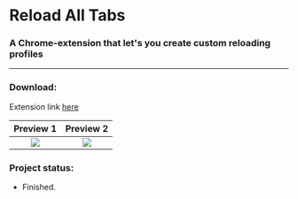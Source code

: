 # Reload All Tabs

### A Chrome-extension that let's you create custom reloading profiles

---

### Download:

Extension link [here](https://chrome.google.com/webstore/detail/reload-all-tabs/icncdnmkpbfelimpahkncfjdkdhgammm)

Preview 1                  |  Preview 2                |
:-------------------------:|:-------------------------:|
![](img/1.jpg)          |  ![](img/2.jpg)        |

### Project status:
- Finished.
